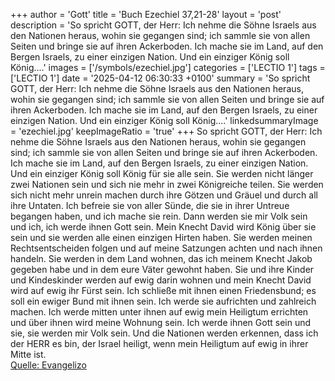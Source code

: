 +++
author = 'Gott'
title = 'Buch Ezechiel 37,21-28'
layout = 'post'
description = 'So spricht GOTT, der Herr: Ich nehme die Söhne Israels aus den Nationen heraus, wohin sie gegangen sind; ich sammle sie von allen Seiten und bringe sie auf ihren Ackerboden. Ich mache sie im Land, auf den Bergen Israels, zu einer einzigen Nation. Und ein einziger König soll König....'
images = ['/symbols/ezechiel.jpg']
categories = ['LECTIO 1']
tags = ['LECTIO 1']
date = '2025-04-12 06:30:33 +0100'
summary = 'So spricht GOTT, der Herr: Ich nehme die Söhne Israels aus den Nationen heraus, wohin sie gegangen sind; ich sammle sie von allen Seiten und bringe sie auf ihren Ackerboden. Ich mache sie im Land, auf den Bergen Israels, zu einer einzigen Nation. Und ein einziger König soll König....'
linkedsummaryImage = 'ezechiel.jpg'
keepImageRatio = 'true'
+++
So spricht GOTT, der Herr: Ich nehme die Söhne Israels aus den Nationen heraus, wohin sie gegangen sind; ich sammle sie von allen Seiten und bringe sie auf ihren Ackerboden.
Ich mache sie im Land, auf den Bergen Israels, zu einer einzigen Nation. Und ein einziger König soll König für sie alle sein.<!--more--> Sie werden nicht länger zwei Nationen sein und sich nie mehr in zwei Königreiche teilen.
Sie werden sich nicht mehr unrein machen durch ihre Götzen und Gräuel und durch all ihre Untaten. Ich befreie sie von aller Sünde, die sie in ihrer Untreue begangen haben, und ich mache sie rein. Dann werden sie mir Volk sein und ich, ich werde ihnen Gott sein.
Mein Knecht David wird König über sie sein und sie werden alle einen einzigen Hirten haben. Sie werden meinen Rechtsentscheiden folgen und auf meine Satzungen achten und nach ihnen handeln.
Sie werden in dem Land wohnen, das ich meinem Knecht Jakob gegeben habe und in dem eure Väter gewohnt haben. Sie und ihre Kinder und Kindeskinder werden auf ewig darin wohnen und mein Knecht David wird auf ewig ihr Fürst sein.
Ich schließe mit ihnen einen Friedensbund; es soll ein ewiger Bund mit ihnen sein. Ich werde sie aufrichten und zahlreich machen. Ich werde mitten unter ihnen auf ewig mein Heiligtum errichten
und über ihnen wird meine Wohnung sein. Ich werde ihnen Gott sein und sie, sie werden mir Volk sein.
Und die Nationen werden erkennen, dass ich der HERR es bin, der Israel heiligt, wenn mein Heiligtum auf ewig in ihrer Mitte ist.<br> [Quelle: Evangelizo](https://evangeliumtagfuertag.org/DE/gospel)